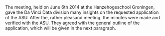 The meeting, held on June 6th 2014 at the Hanzehogeschool Groningen, gave the Da Vinci Data division many insights on the requested application of the ASU. After the, rather pleasand meeting, the minutes were made and verified with the ASU. They agreed with the general outline of the application, which will be given in the next paragraph.
